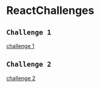 # ReactChallenges
## `Challenge 1`
[challenge 1](https://codesandbox.io/p/sandbox/reactchallenges-usestate2-forked-yy3l9s)
## `Challenge 2`
[challenge 2]([https://codesandbox.io/p/sandbox/hooks-usestate-timer-q-forked-lrh73m)
